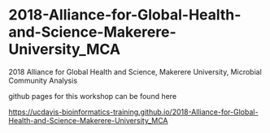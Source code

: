 # 2018-Alliance-for-Global-Health-and-Science-Makerere-University_MCA
2018 Alliance for Global Health and Science, Makerere University, Microbial Community Analysis

github pages for this workshop can be found here

https://ucdavis-bioinformatics-training.github.io/2018-Alliance-for-Global-Health-and-Science-Makerere-University_MCA

